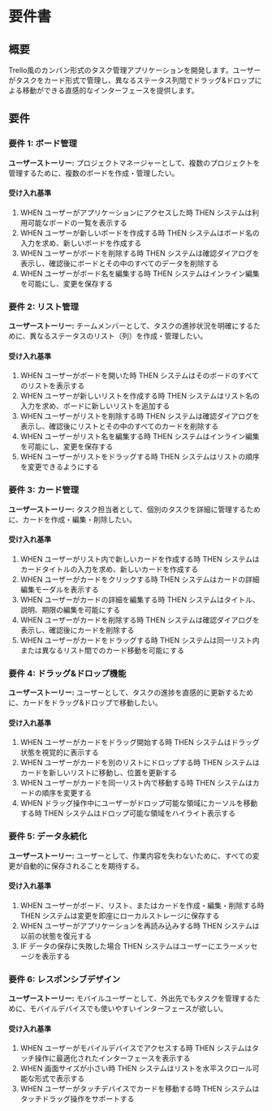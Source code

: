 # 要件書

## 概要

Trello風のカンバン形式のタスク管理アプリケーションを開発します。ユーザーがタスクをカード形式で管理し、異なるステータス列間でドラッグ&ドロップによる移動ができる直感的なインターフェースを提供します。

## 要件

### 要件 1: ボード管理

**ユーザーストーリー:** プロジェクトマネージャーとして、複数のプロジェクトを管理するために、複数のボードを作成・管理したい。

#### 受け入れ基準

1. WHEN ユーザーがアプリケーションにアクセスした時 THEN システムは利用可能なボードの一覧を表示する
2. WHEN ユーザーが新しいボードを作成する時 THEN システムはボード名の入力を求め、新しいボードを作成する
3. WHEN ユーザーがボードを削除する時 THEN システムは確認ダイアログを表示し、確認後にボードとその中のすべてのデータを削除する
4. WHEN ユーザーがボード名を編集する時 THEN システムはインライン編集を可能にし、変更を保存する

### 要件 2: リスト管理

**ユーザーストーリー:** チームメンバーとして、タスクの進捗状況を明確にするために、異なるステータスのリスト（列）を作成・管理したい。

#### 受け入れ基準

1. WHEN ユーザーがボードを開いた時 THEN システムはそのボードのすべてのリストを表示する
2. WHEN ユーザーが新しいリストを作成する時 THEN システムはリスト名の入力を求め、ボードに新しいリストを追加する
3. WHEN ユーザーがリストを削除する時 THEN システムは確認ダイアログを表示し、確認後にリストとその中のすべてのカードを削除する
4. WHEN ユーザーがリスト名を編集する時 THEN システムはインライン編集を可能にし、変更を保存する
5. WHEN ユーザーがリストをドラッグする時 THEN システムはリストの順序を変更できるようにする

### 要件 3: カード管理

**ユーザーストーリー:** タスク担当者として、個別のタスクを詳細に管理するために、カードを作成・編集・削除したい。

#### 受け入れ基準

1. WHEN ユーザーがリスト内で新しいカードを作成する時 THEN システムはカードタイトルの入力を求め、新しいカードを作成する
2. WHEN ユーザーがカードをクリックする時 THEN システムはカードの詳細編集モーダルを表示する
3. WHEN ユーザーがカードの詳細を編集する時 THEN システムはタイトル、説明、期限の編集を可能にする
4. WHEN ユーザーがカードを削除する時 THEN システムは確認ダイアログを表示し、確認後にカードを削除する
5. WHEN ユーザーがカードをドラッグする時 THEN システムは同一リスト内または異なるリスト間でのカード移動を可能にする

### 要件 4: ドラッグ&ドロップ機能

**ユーザーストーリー:** ユーザーとして、タスクの進捗を直感的に更新するために、カードをドラッグ&ドロップで移動したい。

#### 受け入れ基準

1. WHEN ユーザーがカードをドラッグ開始する時 THEN システムはドラッグ状態を視覚的に表示する
2. WHEN ユーザーがカードを別のリストにドロップする時 THEN システムはカードを新しいリストに移動し、位置を更新する
3. WHEN ユーザーがカードを同一リスト内で移動する時 THEN システムはカードの順序を変更する
4. WHEN ドラッグ操作中にユーザーがドロップ可能な領域にカーソルを移動する時 THEN システムはドロップ可能な領域をハイライト表示する

### 要件 5: データ永続化

**ユーザーストーリー:** ユーザーとして、作業内容を失わないために、すべての変更が自動的に保存されることを期待する。

#### 受け入れ基準

1. WHEN ユーザーがボード、リスト、またはカードを作成・編集・削除する時 THEN システムは変更を即座にローカルストレージに保存する
2. WHEN ユーザーがアプリケーションを再読み込みする時 THEN システムは以前の状態を復元する
3. IF データの保存に失敗した場合 THEN システムはユーザーにエラーメッセージを表示する

### 要件 6: レスポンシブデザイン

**ユーザーストーリー:** モバイルユーザーとして、外出先でもタスクを管理するために、モバイルデバイスでも使いやすいインターフェースが欲しい。

#### 受け入れ基準

1. WHEN ユーザーがモバイルデバイスでアクセスする時 THEN システムはタッチ操作に最適化されたインターフェースを表示する
2. WHEN 画面サイズが小さい時 THEN システムはリストを水平スクロール可能な形式で表示する
3. WHEN ユーザーがタッチデバイスでカードを移動する時 THEN システムはタッチドラッグ操作をサポートする
